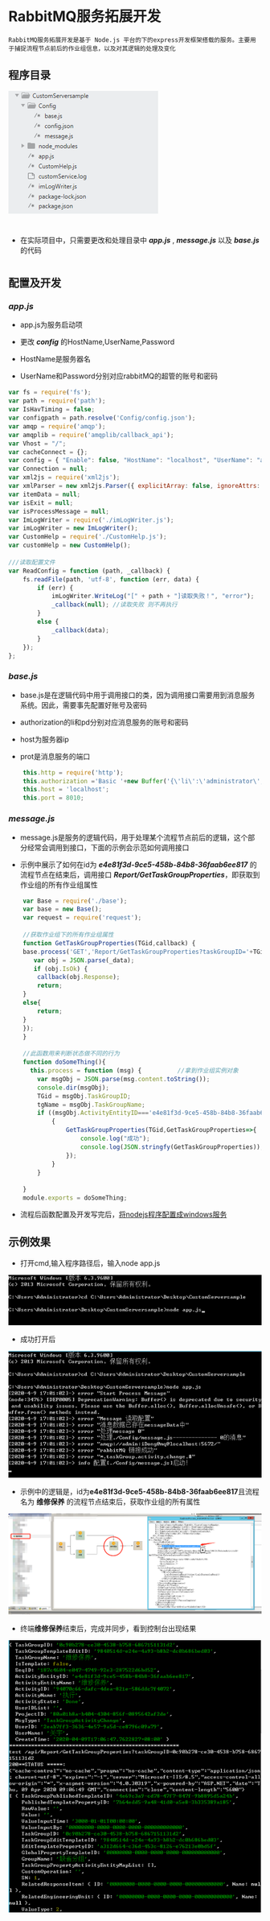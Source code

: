 # RabbitMQ服务拓展开发
    RabbitMQ服务拓展开发是基于 Node.js 平台的下的express开发框架搭载的服务。主要用于捕捉流程节点前后的作业组信息，以及对其逻辑的处理及变化

## 程序目录

![item1](./images/RabbitMQ1.png) 

#

* 在实际项目中，只需要更改和处理目录中 ***app.js*** , ***message.js*** 以及 ***base.js*** 的代码

#

## 配置及开发

### ***app.js***

* app.js为服务启动项

* 更改 ***config*** 的HostName,UserName,Password
* HostName是服务器名
* UserName和Password分别对应rabbitMQ的超管的账号和密码

```js
var fs = require('fs');
var path = require('path');
var IsHavTiming = false;
var configpath = path.resolve('Config/config.json');
var amqp = require('amqp');
var amqplib = require('amqplib/callback_api');
var Vhost = "/";
var cacheConnect = {};
var config = { "Enable": false, "HostName": "localhost", "UserName": "admin", "Password": "iDong@mq" };
var Connection = null;
var xml2js = require('xml2js');
var xmlParser = new xml2js.Parser({ explicitArray: false, ignoreAttrs: true });
var itemData = null;
var isExit = null;
var isProcessMessage = null;
var ImLogWriter = require('./imLogWriter.js');
var imLogWriter = new ImLogWriter();
var CustomHelp = require('./CustomHelp.js');
var customHelp = new CustomHelp();

///读取配置文件
var ReadConfig = function (path, _callback) {
    fs.readFile(path, 'utf-8', function (err, data) {
        if (err) {
            imLogWriter.WriteLog("[" + path + "]读取失败！", "error");
            _callback(null); //读取失败 则不再执行
        }
        else {
            _callback(data);
        }
    });
};
```

### ***base.js***

* base.js是在逻辑代码中用于调用接口的类，因为调用接口需要用到消息服务系统。因此，需要事先配置好账号及密码

* authorization的li和pd分别对应消息服务的账号和密码
* host为服务器ip
* prot是消息服务的端口

```js
    this.http = require('http');
    this.authorization ='Basic '+new Buffer('{\'li\':\'administrator\',\'pd\':\'1234\'}').toString('base64');
    this.host = 'localhost';
    this.port = 8010;
```

### ***message.js***
* message.js是服务的逻辑代码，用于处理某个流程节点前后的逻辑，这个部分经常会调用到接口，下面的示例会示范如何调用接口

* 示例中展示了如何在id为 ***e4e81f3d-9ce5-458b-84b8-36faab6ee817*** 的流程节点在结束后，调用接口 ***Report/GetTaskGroupProperties***，即获取到作业组的所有作业组属性

```js
    var Base = require('./base');
    var base = new Base();
    var request = require('request');

    //获取作业组下的所有作业组属性
    function GetTaskGroupProperties(TGid,callback) { 
    base.process('GET','Report/GetTaskGroupProperties?taskGroupID='+TGid,'',null,function(_data){
       var obj = JSON.parse(_data);
       if (obj.IsOk) {
        callback(obj.Response);
        return;
    }  
    else{
        return;
    }
    });
    }

    //此函数用来判断状态做不同的行为
    function doSomeThing(){
      this.process = function (msg) {          //拿到作业组实例对象       
        var msgObj = JSON.parse(msg.content.toString());  
        console.dir(msgObj);    
        TGid = msgObj.TaskGroupID;
        tgName = msgObj.TaskGroupName;
        if ((msgObj.ActivityEntityID==='e4e81f3d-9ce5-458b-84b8-36faab6ee817')&&(msgObj.ActivityState === 'Done')) 
            {
                GetTaskGroupProperties(TGid,GetTaskGroupProperties=>{
                    console.log("成功");
                    console.log(JSON.stringfy(GetTaskGroupProperties));
                });
            }
        }

    }
    module.exports = doSomeThing;
```
* 流程后函数配置及开发写完后，[将nodejs程序配置成windows服务](系统扩展指南/nodejs程序配置成windows服务.md) 

## 示例效果

* 打开cmd,输入程序路径后，输入node app.js

![item2](./images/RabbitMQ2.png)

* 成功打开后

![item3](./images/RabbitMQ3.png)

* 示例中的逻辑是，id为**e4e81f3d-9ce5-458b-84b8-36faab6ee817**且流程名为 **维修保养** 的流程节点结束后，获取作业组的所有属性

![item4](./images/RabbitMQ4.jpg)

* 终端**维修保养**结束后，完成并同步，看到控制台出现结果

![item4](./images/RabbitMQ5.png)
